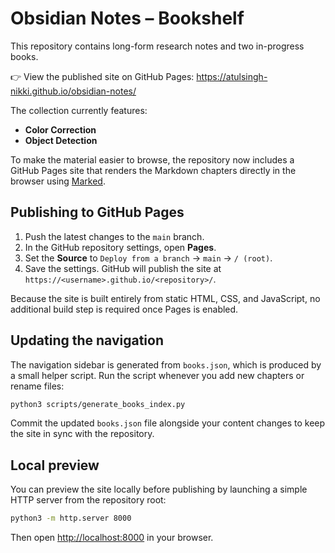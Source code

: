 # Obsidian Notes – Bookshelf

This repository contains long-form research notes and two in-progress books.

👉 View the published site on GitHub Pages: <https://atulsingh-nikki.github.io/obsidian-notes/>

The collection currently features:

- **Color Correction**
- **Object Detection**

To make the material easier to browse, the repository now includes a GitHub
Pages site that renders the Markdown chapters directly in the browser using
[Marked](https://marked.js.org/).

## Publishing to GitHub Pages

1. Push the latest changes to the `main` branch.
2. In the GitHub repository settings, open **Pages**.
3. Set the **Source** to `Deploy from a branch` → `main` → `/ (root)`.
4. Save the settings. GitHub will publish the site at `https://<username>.github.io/<repository>/`.

Because the site is built entirely from static HTML, CSS, and JavaScript, no
additional build step is required once Pages is enabled.

## Updating the navigation

The navigation sidebar is generated from `books.json`, which is produced by a
small helper script. Run the script whenever you add new chapters or rename
files:

```bash
python3 scripts/generate_books_index.py
```

Commit the updated `books.json` file alongside your content changes to keep the
site in sync with the repository.

## Local preview

You can preview the site locally before publishing by launching a simple HTTP
server from the repository root:

```bash
python3 -m http.server 8000
```

Then open <http://localhost:8000> in your browser.
